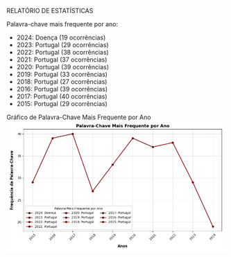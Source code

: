 RELATÓRIO DE ESTATÍSTICAS

Palavra-chave mais frequente por ano:
- 2024: Doença (19 ocorrências)
- 2023: Portugal (29 ocorrências)
- 2022: Portugal (38 ocorrências)
- 2021: Portugal (37 ocorrências)
- 2020: Portugal (39 ocorrências)
- 2019: Portugal (33 ocorrências)
- 2018: Portugal (27 ocorrências)
- 2016: Portugal (39 ocorrências)
- 2017: Portugal (40 ocorrências)
- 2015: Portugal (29 ocorrências)

Gráfico de Palavra-Chave Mais Frequente por Ano
![Gráfico de Palavra-Chave Mais Frequente por Ano](palavraMaisFrequentePorAno.png)
